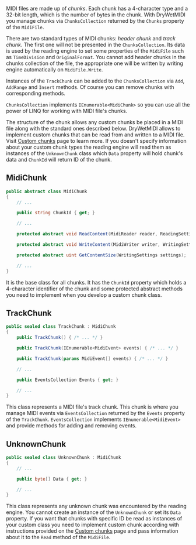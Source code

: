 MIDI files are made up of *chunks*. Each chunk has a 4-character type and a 32-bit length, which is the number of bytes in the chunk. With DryWetMIDI you manage chunks via `ChunksCollection` returned by the `Chunks` property of the `MidiFile`.

There are two standard types of MIDI chunks: *header chunk* and *track chunk*. The first one will not be presented in the `ChunksCollection`. Its data is used by the reading engine to set some properties of the `MidiFile` such as `TimeDivision` and `OriginalFormat`. You cannot add header chunks in the chunks collection of the file, the appropriate one will be written by writing engine automatically on `MidiFile.Write`.

Instances of the `TrackChunk` can be added to the `ChunksCollection` via `Add`, `AddRange` and `Insert` methods. Of course you can remove chunks with corresponding methods.

`ChunksCollection` implements `IEnumerable<MidiChunk>` so you can use all the power of LINQ for working with MIDI file's chunks.

The structure of the chunk allows any custom chunks be placed in a MIDI file along with the standard ones described below. DryWetMIDI allows to implement custom chunks that can be read from and written to a MIDI file. Visit [Custom chunks](Custom-chunks.md) page to learn more. If you doesn't specify information about your custom chunk types the reading engine will read them as instances of the `UnknownChunk` class which `Data` property will hold chunk's data and `ChunkId` will return ID of the chunk.

## MidiChunk

```csharp
public abstract class MidiChunk
{
    // ...

    public string ChunkId { get; }

    // ...

    protected abstract void ReadContent(MidiReader reader, ReadingSettings settings, uint size);

    protected abstract void WriteContent(MidiWriter writer, WritingSettings settings);

    protected abstract uint GetContentSize(WritingSettings settings);

    // ...
}
```

It is the base class for all chunks. It has the `ChunkId` property which holds a 4-character identifier of the chunk and some protected abstract methods you need to implement when you develop a custom chunk class.

## TrackChunk

```csharp
public sealed class TrackChunk : MidiChunk
{
    public TrackChunk() { /* ... */ }

    public TrackChunk(IEnumerable<MidiEvent> events) { /* ... */ }

    public TrackChunk(params MidiEvent[] events) { /* ... */ }

    // ...

    public EventsCollection Events { get; }

    // ...
}
```

This class represents a MIDI file's track chunk. This chunk is where you manage MIDI events via `EventsCollection` returned by the `Events` property of the `TrackChunk`. `EventsCollection` implements `IEnumerable<MidiEvent>` and provide methods for adding and removing events.

## UnknownChunk

```csharp
public sealed class UnknownChunk : MidiChunk
{
    // ...

    public byte[] Data { get; }

    // ...
}
```

This class represents any unknown chunk was encountered by the reading engine. You cannot create an instance of the `UnknownChunk` or set its `Data` property. If you want that chunks with specific ID be read as instances of your custom class you need to implement custom chunk according with instructions provided on the [Custom chunks](Custom-chunks.md) page and pass information about it to the `Read` method of the `MidiFile`.